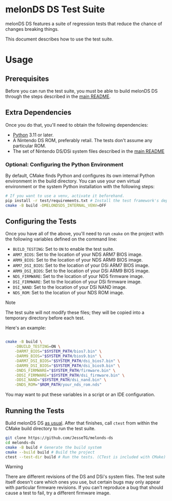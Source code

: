 # melonDS DS Test Suite

melonDS DS features a suite of regression tests
that reduce the chance of changes breaking things.

This document describes how to use the test suite.

# Usage

## Prerequisites

Before you can run the test suite,
you must be able to build melonDS DS
through the steps described in the [main README](../README.md#building).

## Extra Dependencies

Once you do that, you'll need to obtain the following dependencies:

- [Python][python] 3.11 or later.
- A Nintendo DS ROM, preferably retail.
  The tests don't assume any particular ROM.
- The set of Nintendo DS/DSi system files described in the [main README](../README.md#installing-nintendo-ds-bios)

### Optional: Configuring the Python Environment

By default, CMake finds Python and configures its own internal Python environment in the build directory.
You can use your own virtual environment or the system Python installation with the following steps:

```bash
# If you want to use a venv, activate it beforehand.
pip install -r test/requirements.txt # Install the test framework's dependencies
cmake -B build -DMELONDSDS_INTERNAL_VENV=OFF
```

## Configuring the Tests

Once you have all of the above,
you'll need to run `cmake` on the project
with the following variables defined on the command line:

- `BUILD_TESTING`: Set to `ON` to enable the test suite.
- `ARM7_BIOS`: Set to the location of your NDS ARM7 BIOS image.
- `ARM9_BIOS`: Set to the location of your NDS ARM9 BIOS image.
- `ARM7_DSI_BIOS`: Set to the location of your DSi ARM7 BIOS image.
- `ARM9_DSI_BIOS`: Set to the location of your DSi ARM9 BIOS image.
- `NDS_FIRMWARE`: Set to the location of your NDS firmware image.
- `DSI_FIRMWARE`: Set to the location of your DSi firmware image.
- `DSI_NAND`: Set to the location of your DSi NAND image.
- `NDS_ROM`: Set to the location of your NDS ROM image.

> [!NOTE]
> The test suite will not modify these files;
> they will be copied into a temporary directory before each test.

Here's an example:

```bash

cmake -B build \
    -DBUILD_TESTING=ON \
    -DARM7_BIOS="$SYSTEM_PATH/bios7.bin" \
    -DARM9_BIOS="$SYSTEM_PATH/bios9.bin" \
    -DARM7_DSI_BIOS="$SYSTEM_PATH/dsi_bios7.bin" \
    -DARM9_DSI_BIOS="$SYSTEM_PATH/dsi_bios9.bin" \
    -DNDS_FIRMWARE="$SYSTEM_PATH/firmware.bin" \
    -DDSI_FIRMWARE="$SYSTEM_PATH/dsi_firmware.bin" \
    -DDSI_NAND="$SYSTEM_PATH/dsi_nand.bin" \
    -DNDS_ROM="$ROM_PATH/your_nds_rom.nds"
```

You may want to put these variables in a script or an IDE configuration.

## Running the Tests

Build melonDS DS [as usual](../README.md#compilation).
After that finishes, call `ctest` from within the CMake build directory
to run the test suite.

```bash
git clone https://github.com/JesseTG/melonds-ds
cd melonds-ds
cmake -B build # Generate the build system
cmake --build build # Build the project
ctest --test-dir build # Run the tests. (CTest is included with CMake)
```

> [!WARNING]
> There are different revisions of the DS and DSi's system files.
> The test suite itself doesn't care which ones you use,
> but certain bugs may only appear with particular firmware revisions.
> If you can't reproduce a bug that should cause a test to fail,
> try a different firmware image.

[python]: https://www.python.org